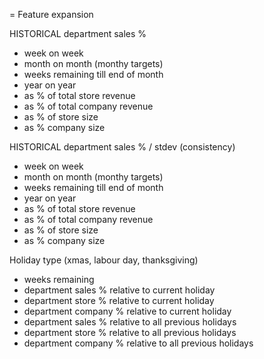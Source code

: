 = Feature expansion

HISTORICAL department sales %
  - week on week
  - month on month (monthy targets)
  - weeks remaining till end of month
  - year on year
  - as % of total store revenue
  - as % of total company revenue
  - as % of store size
  - as % company size
  
HISTORICAL department sales % / stdev (consistency)
  - week on week
  - month on month (monthy targets)
  - weeks remaining till end of month
  - year on year
  - as % of total store revenue
  - as % of total company revenue
  - as % of store size
  - as % company size

Holiday type (xmas, labour day, thanksgiving)
  - weeks remaining
  - department sales % relative to current holiday
  - department store % relative to current holiday
  - department company % relative to current holiday
  - department sales % relative to all previous holidays
  - department store % relative to all previous holidays
  - department company % relative to all previous holidays